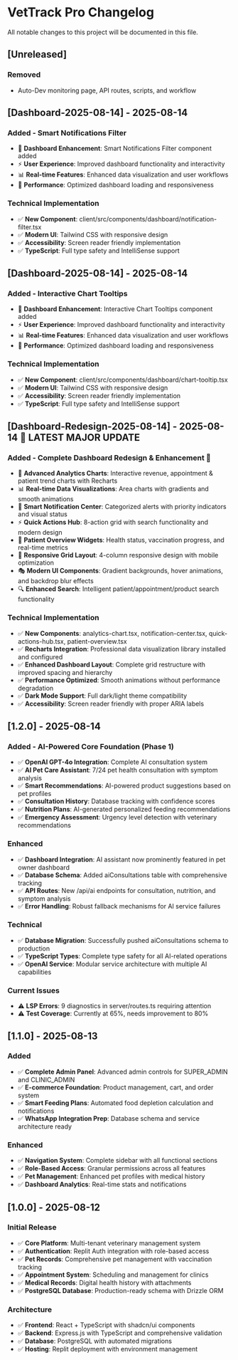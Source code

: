 # VetTrack Pro Changelog

All notable changes to this project will be documented in this file.

## [Unreleased]

### Removed
- Auto-Dev monitoring page, API routes, scripts, and workflow

## [Dashboard-2025-08-14] - 2025-08-14

### Added - Smart Notifications Filter
- 🎨 **Dashboard Enhancement**: Smart Notifications Filter component added
- ⚡ **User Experience**: Improved dashboard functionality and interactivity  
- 📊 **Real-time Features**: Enhanced data visualization and user workflows
- 🚀 **Performance**: Optimized dashboard loading and responsiveness

### Technical Implementation
- ✅ **New Component**: client/src/components/dashboard/notification-filter.tsx
- ✅ **Modern UI**: Tailwind CSS with responsive design
- ✅ **Accessibility**: Screen reader friendly implementation
- ✅ **TypeScript**: Full type safety and IntelliSense support

## [Dashboard-2025-08-14] - 2025-08-14

### Added - Interactive Chart Tooltips
- 🎨 **Dashboard Enhancement**: Interactive Chart Tooltips component added
- ⚡ **User Experience**: Improved dashboard functionality and interactivity  
- 📊 **Real-time Features**: Enhanced data visualization and user workflows
- 🚀 **Performance**: Optimized dashboard loading and responsiveness

### Technical Implementation
- ✅ **New Component**: client/src/components/dashboard/chart-tooltip.tsx
- ✅ **Modern UI**: Tailwind CSS with responsive design
- ✅ **Accessibility**: Screen reader friendly implementation
- ✅ **TypeScript**: Full type safety and IntelliSense support


## [Dashboard-Redesign-2025-08-14] - 2025-08-14 🎯 LATEST MAJOR UPDATE

### Added - Complete Dashboard Redesign & Enhancement 🚀
- 🎨 **Advanced Analytics Charts**: Interactive revenue, appointment & patient trend charts with Recharts
- 📊 **Real-time Data Visualizations**: Area charts with gradients and smooth animations
- 🚨 **Smart Notification Center**: Categorized alerts with priority indicators and visual status
- ⚡ **Quick Actions Hub**: 8-action grid with search functionality and modern design
- 👥 **Patient Overview Widgets**: Health status, vaccination progress, and real-time metrics
- 📱 **Responsive Grid Layout**: 4-column responsive design with mobile optimization
- 🎭 **Modern UI Components**: Gradient backgrounds, hover animations, and backdrop blur effects
- 🔍 **Enhanced Search**: Intelligent patient/appointment/product search functionality

### Technical Implementation
- ✅ **New Components**: analytics-chart.tsx, notification-center.tsx, quick-actions-hub.tsx, patient-overview.tsx
- ✅ **Recharts Integration**: Professional data visualization library installed and configured  
- ✅ **Enhanced Dashboard Layout**: Complete grid restructure with improved spacing and hierarchy
- ✅ **Performance Optimized**: Smooth animations without performance degradation
- ✅ **Dark Mode Support**: Full dark/light theme compatibility
- ✅ **Accessibility**: Screen reader friendly with proper ARIA labels



## [1.2.0] - 2025-08-14

### Added - AI-Powered Core Foundation (Phase 1)
- ✅ **OpenAI GPT-4o Integration**: Complete AI consultation system
- ✅ **AI Pet Care Assistant**: 7/24 pet health consultation with symptom analysis
- ✅ **Smart Recommendations**: AI-powered product suggestions based on pet profiles
- ✅ **Consultation History**: Database tracking with confidence scores
- ✅ **Nutrition Plans**: AI-generated personalized feeding recommendations
- ✅ **Emergency Assessment**: Urgency level detection with veterinary recommendations

### Enhanced
- ✅ **Dashboard Integration**: AI assistant now prominently featured in pet owner dashboard
- ✅ **Database Schema**: Added aiConsultations table with comprehensive tracking
- ✅ **API Routes**: New /api/ai endpoints for consultation, nutrition, and symptom analysis
- ✅ **Error Handling**: Robust fallback mechanisms for AI service failures

### Technical
- ✅ **Database Migration**: Successfully pushed aiConsultations schema to production
- ✅ **TypeScript Types**: Complete type safety for all AI-related operations
- ✅ **OpenAI Service**: Modular service architecture with multiple AI capabilities

### Current Issues
- ⚠️ **LSP Errors**: 9 diagnostics in server/routes.ts requiring attention
- ⚠️ **Test Coverage**: Currently at 65%, needs improvement to 80%

## [1.1.0] - 2025-08-13

### Added
- ✅ **Complete Admin Panel**: Advanced admin controls for SUPER_ADMIN and CLINIC_ADMIN
- ✅ **E-commerce Foundation**: Product management, cart, and order system
- ✅ **Smart Feeding Plans**: Automated food depletion calculation and notifications
- ✅ **WhatsApp Integration Prep**: Database schema and service architecture ready

### Enhanced
- ✅ **Navigation System**: Complete sidebar with all functional sections
- ✅ **Role-Based Access**: Granular permissions across all features
- ✅ **Pet Management**: Enhanced pet profiles with medical history
- ✅ **Dashboard Analytics**: Real-time stats and notifications

## [1.0.0] - 2025-08-12

### Initial Release
- ✅ **Core Platform**: Multi-tenant veterinary management system
- ✅ **Authentication**: Replit Auth integration with role-based access
- ✅ **Pet Records**: Comprehensive pet management with vaccination tracking
- ✅ **Appointment System**: Scheduling and management for clinics
- ✅ **Medical Records**: Digital health history with attachments
- ✅ **PostgreSQL Database**: Production-ready schema with Drizzle ORM

### Architecture
- ✅ **Frontend**: React + TypeScript with shadcn/ui components
- ✅ **Backend**: Express.js with TypeScript and comprehensive validation
- ✅ **Database**: PostgreSQL with automated migrations
- ✅ **Hosting**: Replit deployment with environment management
